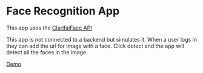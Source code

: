# Face Recognition App


This app uses the [ClarifaiFace API](https://www.clarifai.com/use-cases/facial-recognition) 

This app is not connected to a backend but simulates it.
When a user logs in they can add the url for image with a face.
Click detect and the app will detect all the faces in the image.


[Demo](https://kerwindows.github.io/face-recognition-app/)
